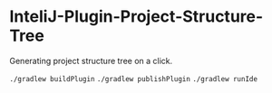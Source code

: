 # InteliJ-Plugin-Project-Structure-Tree
Generating project structure tree on a click. 

`./gradlew buildPlugin`
`./gradlew publishPlugin`
`./gradlew runIde`
